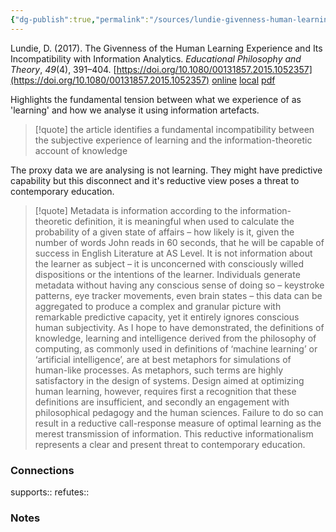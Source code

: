 ```yaml
---
{"dg-publish":true,"permalink":"/sources/lundie-givenness-human-learning2017/","title":"The Givenness of the Human Learning Experience and Its Incompatibility with Information Analytics","tags":["📖"]}
---
```



Lundie, D. (2017). The Givenness of the Human Learning Experience and Its Incompatibility with Information Analytics. _Educational Philosophy and Theory_, _49_(4), 391–404. [https://doi.org/10.1080/00131857.2015.1052357](https://doi.org/10.1080/00131857.2015.1052357)
[online](http://zotero.org/users/5872672/items/4HQBTPJP) [local](zotero://select/library/items/4HQBTPJP) [pdf](file:///Users/14055622/Zotero/storage/VVP8USAC/Lundie%20-%202017%20-%20The%20Givenness%20of%20the%20Human%20Learning%20Experience%20and.pdf)

Highlights the fundamental tension between what we experience of as 'learning' and how we analyse it using information artefacts. 

> [!quote] 
> the article identifies a fundamental incompatibility between the subjective experience of learning and the information-theoretic account of knowledge

The proxy data we are analysing is not learning. They might have predictive capability but this disconnect and it's reductive view poses a threat to contemporary education. 

> [!quote] 
> Metadata is information according to the information-theoretic definition, it is meaningful when used to calculate the probability of a given state of affairs – how likely is it, given the number of words John reads in 60 seconds, that he will be capable of success in English Literature at AS Level. It is not information about the learner as subject – it is unconcerned with consciously willed dispositions or the intentions of the learner. Individuals generate metadata without having any conscious sense of doing so – keystroke patterns, eye tracker movements, even brain states – this data can be aggregated to produce a complex and granular picture with remarkable predictive capacity, yet it entirely ignores conscious human subjectivity. As I hope to have demonstrated, the definitions of knowledge, learning and intelligence derived from the philosophy of computing, as commonly used in definitions of ‘machine learning’ or ‘artificial intelligence’, are at best metaphors for simulations of human-like processes. As metaphors, such terms are highly satisfactory in the design of systems. Design aimed at optimizing human learning, however, requires first a recognition that these definitions are insufficient, and secondly an engagement with philosophical pedagogy and the human sciences. Failure to do so can result in a reductive call-response measure of optimal learning as the merest transmission of information. This reductive informationalism represents a clear and present threat to contemporary education.


### Connections

supports:: 
refutes:: 

### Notes